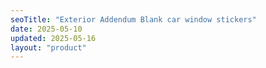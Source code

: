 ```yaml
---
seoTitle: "Exterior Addendum Blank car window stickers"
date: 2025-05-10
updated: 2025-05-16
layout: "product"
---
```

